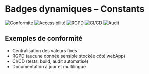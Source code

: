 # Badges dynamiques – Constants

![Conformité](https://img.shields.io/badge/Conformit%C3%A9-100%25-brightgreen)
![Accessibilité](https://img.shields.io/badge/Accessibilit%C3%A9-Constants-blue)
![RGPD](https://img.shields.io/badge/RGPD-ok-success)
![CI/CD](https://img.shields.io/github/actions/workflow/status/dihya-io/webApp-ci.yml?label=CI%2FCD&logo=github)
![Audit](https://img.shields.io/badge/Audit%20constants-automatique-blue)

## Exemples de conformité
- Centralisation des valeurs fixes
- RGPD (aucune donnée sensible stockée côté webApp)
- CI/CD (tests, build, audit automatisé)
- Documentation à jour et multilingue
